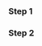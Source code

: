### Step 1
<!-- [...] -->
<div id="sigma-container"></div>
<script src="path/to/sigma.min.js"></script>
<script src="path/to/sigma.parsers.gexf.min.js"></script>
<script>
  sigma.parsers.gexf(
    'path/to/les-miserables.gexf',
    { // Here is the ID of the DOM element that
      // will contain the graph:
      container: 'sigma-container'
    },
    function(s) {
      // This function will execute when the graph
      // is displayed, and s is the related sigma
      // instance.
    }
  );
</script>
<!-- [...] -->


### Step 2
<!-- [...] -->
<div id="sigma-container"></div>
<script src="path/to/sigma.min.js"></script>
<script src="path/to/sigma.parsers.gexf.min.js"></script>
<script>
  // Add a method to the graph model that returns an
  // object with every neighbors of a node inside:
  sigma.classes.graph.addMethod('neighbors', function(nodeId) {
    var k,
        neighbors = {},
        index = this.allNeighborsIndex[nodeId] || {};

    for (k in index)
      neighbors[k] = this.nodesIndex[k];

    return neighbors;
  });

  sigma.parsers.gexf(
    'path/to/les-miserables.gexf',
    {
      container: 'sigma-container'
    },
    function(s) {
      // We first need to save the original colors of our
      // nodes and edges, like this:
      s.graph.nodes().forEach(function(n) {
        n.originalColor = n.color;
      });
      s.graph.edges().forEach(function(e) {
        e.originalColor = e.color;
      });

      // When a node is clicked, we check for each node
      // if it is a neighbor of the clicked one. If not,
      // we set its color as grey, and else, it takes its
      // original color.
      // We do the same for the edges, and we only keep
      // edges that have both extremities colored.
      s.bind('clickNode', function(e) {
        var nodeId = e.data.node.id,
            toKeep = s.graph.neighbors(nodeId);
        toKeep[nodeId] = e.data.node;

        s.graph.nodes().forEach(function(n) {
          if (toKeep[n.id])
            n.color = n.originalColor;
          else
            n.color = '#ccc';
        });

        s.graph.edges().forEach(function(e) {
          if (toKeep[e.source] && toKeep[e.target])
            e.color = e.originalColor;
          else
            e.color = '#ccc';
        });

        // Since the data has been modified, we need to
        // call the refresh method to make the colors
        // update effective.
        s.refresh();
      });

      // When the stage is clicked, we just color each
      // node and edge with its original color.
      s.bind('clickStage', function(e) {
        s.graph.nodes().forEach(function(n) {
          n.color = n.originalColor;
        });

        s.graph.edges().forEach(function(e) {
          e.color = e.originalColor;
        });

        // Same as in the previous event:
        s.refresh();
      });
    }
  );
</script>
<!-- [...] -->
